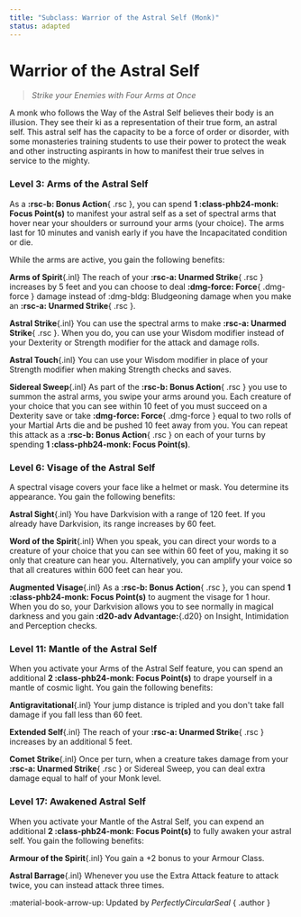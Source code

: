 ```yaml
---
title: "Subclass: Warrior of the Astral Self (Monk)"
status: adapted
---
```


<p style="display:none">
Strike your Enemies with Four Arms at Once
</p>

# Warrior of the Astral Self

> *Strike your Enemies with Four Arms at Once*

A monk who follows the Way of the Astral Self believes their body is an illusion. They see their ki as a representation of their true form, an astral self. This astral self has the capacity to be a force of order or disorder, with some monasteries training students to use their power to protect the weak and other instructing aspirants in how to manifest their true selves in service to the mighty.

### Level 3: Arms of the Astral Self

As a **:rsc-b: Bonus Action**{ .rsc }, you can spend **1 :class-phb24-monk: Focus Point(s)** to manifest your astral self as a set of spectral arms that hover near your shoulders or surround your arms (your choice). The arms last for 10 minutes and vanish early if you have the Incapacitated condition or die. 

While the arms are active, you gain the following benefits:

**Arms of Spirit**{.inl} The reach of your **:rsc-a: Unarmed Strike**{ .rsc } increases by 5 feet and you can choose to deal **:dmg-force: Force**{ .dmg-force } damage instead of :dmg-bldg: Bludgeoning damage when you make an **:rsc-a: Unarmed Strike**{ .rsc }.

**Astral Strike**{.inl} You can use the spectral arms to make **:rsc-a: Unarmed Strike**{ .rsc }. When you do, you can use your Wisdom modifier instead of your Dexterity or Strength modifier for the attack and damage rolls.

**Astral Touch**{.inl} You can use your Wisdom modifier in place of your Strength modifier when making Strength checks and saves.

**Sidereal Sweep**{.inl} As part of the **:rsc-b: Bonus Action**{ .rsc } you use to summon the astral arms, you swipe your arms around you. Each creature of your choice that you can see within 10 feet of you must succeed on a Dexterity save or take **:dmg-force: Force**{ .dmg-force } equal to two rolls of your Martial Arts die and be pushed 10 feet away from you. You can repeat this attack as a **:rsc-b: Bonus Action**{ .rsc } on each of your turns by spending **1 :class-phb24-monk: Focus Point(s)**.

### Level 6: Visage of the Astral Self

A spectral visage covers your face like a helmet or mask. You determine its appearance. You gain the following benefits:

**Astral Sight**{.inl} You have Darkvision with a range of 120 feet. If you already have Darkvision, its range increases by 60 feet.

**Word of the Spirit**{.inl} When you speak, you can direct your words to a creature of your choice that you can see within 60 feet of you, making it so only that creature can hear you. Alternatively, you can amplify your voice so that all creatures within 600 feet can hear you.

**Augmented Visage**{.inl} As a **:rsc-b: Bonus Action**{ .rsc }, you can spend **1 :class-phb24-monk: Focus Point(s)** to augment the visage for 1 hour. When you do so, your Darkvision allows you to see normally in magical darkness and you gain **:d20-adv Advantage:**{.d20} on Insight, Intimidation and Perception checks.

### Level 11: Mantle of the Astral Self

When you activate your Arms of the Astral Self feature, you can spend an additional **2 :class-phb24-monk: Focus Point(s)** to drape yourself in a mantle of cosmic light. You gain the following benefits:

**Antigravitational**{.inl} Your jump distance is tripled and you don't take fall damage if you fall less than 60 feet.

**Extended Self**{.inl} The reach of your **:rsc-a: Unarmed Strike**{ .rsc } increases by an additional 5 feet.

**Comet Strike**{.inl} Once per turn, when a creature takes damage from your **:rsc-a: Unarmed Strike**{ .rsc } or Sidereal Sweep, you can deal extra damage equal to half of your Monk level.

### Level 17: Awakened Astral Self      

When you activate your Mantle of the Astral Self, you can expend an additional **2 :class-phb24-monk: Focus Point(s)** to fully awaken your astral self. You gain the following benefits:

**Armour of the Spirit**{.inl} You gain a +2 bonus to your Armour Class.

**Astral Barrage**{.inl} Whenever you use the Extra Attack feature to attack twice, you can instead attack three times.     



:material-book-arrow-up: Updated by *PerfectlyCircularSeal*
{ .author }